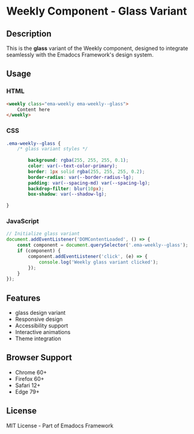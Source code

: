 # Weekly Component - Glass Variant

## Description
This is the **glass** variant of the Weekly component, designed to integrate seamlessly with the Emadocs Framework's design system.

## Usage

### HTML
```html
<weekly class="ema-weekly ema-weekly--glass">
    Content here
</weekly>
```

### CSS
```css
.ema-weekly--glass {
    /* glass variant styles */
    
        background: rgba(255, 255, 255, 0.1);
        color: var(--text-color-primary);
        border: 1px solid rgba(255, 255, 255, 0.2);
        border-radius: var(--border-radius-lg);
        padding: var(--spacing-md) var(--spacing-lg);
        backdrop-filter: blur(10px);
        box-shadow: var(--shadow-lg);
    
}
```

### JavaScript
```javascript
// Initialize glass variant
document.addEventListener('DOMContentLoaded', () => {
    const component = document.querySelector('.ema-weekly--glass');
    if (component) {
        component.addEventListener('click', (e) => {
            console.log('Weekly glass variant clicked');
        });
    }
});
```

## Features
- glass design variant
- Responsive design
- Accessibility support
- Interactive animations
- Theme integration

## Browser Support
- Chrome 60+
- Firefox 60+
- Safari 12+
- Edge 79+

## License
MIT License - Part of Emadocs Framework
